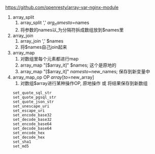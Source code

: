 https://github.com/openresty/array-var-nginx-module

1. array_split
	1. array_split ',' $arg_names to=$names
	2. 将参数的names以,为分隔符拆成数组放到$names里
2. array_join
	1. array_join ',' $names
	2. 将$names自己join起来
3. array_map
	1. 对数组里每个元素都进行map
	2. array_map "[$array_it]" $names; 这个是原地的
	3. array_map "[$array_it]" $names to=$new_names; 保存到新变量中
4. array_map_op OP $array [to=$new_array]
	1. 对数组$array进行某种操作OP, 原地操作 或 将结果保存到新数组
	```
	set_quote_sql_str
	set_quote_pgsql_str
	set_quote_json_str
	set_unescape_uri
	set_escape_uri
	set_encode_base32
	set_decode_base32
	set_encode_base64
	set_decode_base64
	set_encode_hex
	set_decode_hex
	set_sha1
	set_md5
	```